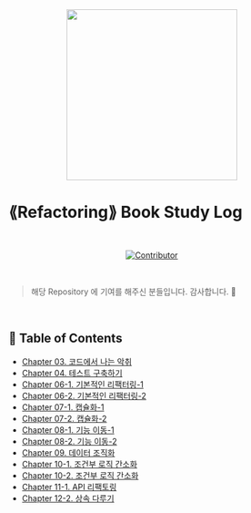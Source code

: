 <div align=center>
<img src="./images/refactoring-icon.webp" width="300" height="300">
</div>

# ⟪Refactoring⟫ Book Study Log
<div align=center>

<br>
  
[![Contributor](https://contrib.rocks/image?repo=TedJunny/Refactoring_Study)](https://github.com/TedJunny/Refactoring_Study/graphs/contributors)

<br>
  
</div>

> 해당 Repository 에 기여를 해주신 분들입니다. 감사합니다. :pray:

<br>

## 📝 Table of Contents

- [Chapter 03. 코드에서 나는 악취](Refactoring/Chapter03/README.md)
- [Chapter 04. 테스트 구축하기](Refactoring/Chapter04/README.md)
- [Chapter 06-1. 기본적인 리팩터링-1](Refactoring/Chapter06/README_01.md)
- [Chapter 06-2. 기본적인 리팩터링-2](Refactoring/Chapter06/README_02.md)
- [Chapter 07-1. 캡슐화-1](Refactoring/Chapter07-1/README.md)
- [Chapter 07-2. 캡슐화-2](Refactoring/Chapter07-2/README.md)
- [Chapter 08-1. 기능 이동-1](Refactoring/Chapter08-1/README.md)
- [Chapter 08-2. 기능 이동-2](Refactoring/Chapter08-2/README.md)
- [Chapter 09. 데이터 조직화](Refactoring/Chapter09/README.md)
- [Chapter 10-1. 조건부 로직 간소화](Refactoring/Chapter10-1/README.md)
- [Chapter 10-2. 조건부 로직 간소화](Refactoring/Chapter10-2/README.md)
- [Chapter 11-1. API 리팩토링](Refactoring/Chapter11-1/README.md)
- [Chapter 12-2. 상속 다루기](Refactoring/Chpater12-2/README.md)
